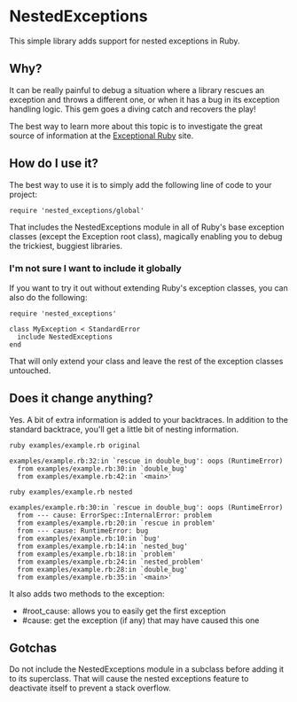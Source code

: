 # NestedExceptions

This simple library adds support for nested exceptions in Ruby.

## Why?

It can be really painful to debug a situation where a library rescues an
exception and throws a different one, or when it has a bug in its
exception handling logic. This gem goes a diving catch and recovers the
play!

The best way to learn more about this topic is to investigate the great
source of information at the [Exceptional Ruby](http://exceptionalruby.com/) site.

## How do I use it?

The best way to use it is to simply add the following line of code to
your project:

    require 'nested_exceptions/global'

That includes the NestedExceptions module in all of Ruby's base
exception classes (except the Exception root class), magically enabling
you to debug the trickiest, buggiest libraries.

### I'm not sure I want to include it globally

If you want to try it out without extending Ruby's exception classes,
you can also do the following:

    require 'nested_exceptions'

    class MyException < StandardError
      include NestedExceptions
    end

That will only extend your class and leave the rest of the exception
classes untouched.

## Does it change anything?

Yes. A bit of extra information is added to your backtraces. In addition
to the standard backtrace, you'll get a little bit of nesting
information.

  `ruby examples/example.rb original`

    examples/example.rb:32:in `rescue in double_bug': oops (RuntimeError)
      from examples/example.rb:30:in `double_bug'
      from examples/example.rb:42:in `<main>'


  `ruby examples/example.rb nested`

    examples/example.rb:30:in `rescue in double_bug': oops (RuntimeError)
      from --- cause: ErrorSpec::InternalError: problem
      from examples/example.rb:20:in `rescue in problem'
      from --- cause: RuntimeError: bug
      from examples/example.rb:10:in `bug'
      from examples/example.rb:14:in `nested_bug'
      from examples/example.rb:18:in `problem'
      from examples/example.rb:24:in `nested_problem'
      from examples/example.rb:28:in `double_bug'
      from examples/example.rb:35:in `<main>'

It also adds two methods to the exception:

* #root_cause: allows you to easily get the first exception
* #cause: get the exception (if any) that may have caused this one

## Gotchas

Do not include the NestedExceptions module in a subclass before adding
it to its superclass. That will cause the nested exceptions feature to
deactivate itself to prevent a stack overflow.
